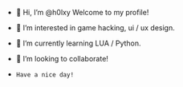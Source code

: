 - 👋 Hi, I’m @h0lxy
      Welcome to my profile!
       
- 👀 I’m interested in game hacking, ui / ux design.
- 🌱 I’m currently learning LUA / Python.
- 💞️ I’m looking to collaborate!

-     Have a nice day!
